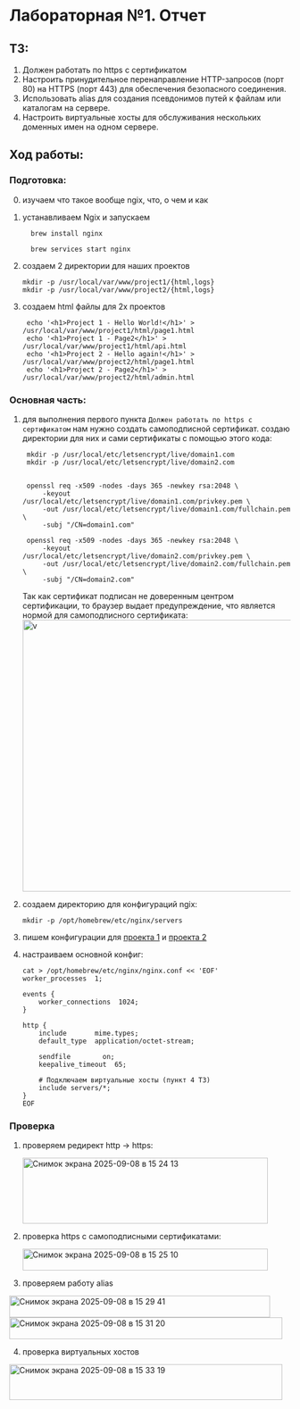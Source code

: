 # Лабораторная №1. Отчет

## ТЗ:
1. Должен работать по https c сертификатом
2. Настроить принудительное перенаправление HTTP-запросов (порт 80) на HTTPS (порт 443) для обеспечения безопасного соединения.
3. Использовать alias для создания псевдонимов путей к файлам или каталогам на сервере.
4. Настроить виртуальные хосты для обслуживания нескольких доменных имен на одном сервере.

## Ход работы:

### Подготовка:
0) изучаем что такое вообще ngix, что, о чем и как
1) устанавливаем Ngix и запускаем
   ```
     brew install nginx
   ```

   ```
     brew services start nginx
   ```

2) создаем 2 директории для наших проектов
   
   ```
   mkdir -p /usr/local/var/www/project1/{html,logs}
   mkdir -p /usr/local/var/www/project2/{html,logs}
   ```

3) создаем html файлы для 2х проектов
   ```
    echo '<h1>Project 1 - Hello World!</h1>' > /usr/local/var/www/project1/html/page1.html
    echo '<h1>Project 1 - Page2</h1>' > /usr/local/var/www/project1/html/api.html
    echo '<h1>Project 2 - Hello again!</h1>' > /usr/local/var/www/project2/html/page1.html
    echo '<h1>Project 2 - Page2</h1>' > /usr/local/var/www/project2/html/admin.html
   ```

### Основная часть:

1) для выполнения первого пункта `Должен работать по https c сертификатом` нам нужно создать самоподписной сертификат.
   создаю директории для них и сами сертификаты с помощью этого кода:
   ```
    mkdir -p /usr/local/etc/letsencrypt/live/domain1.com
    mkdir -p /usr/local/etc/letsencrypt/live/domain2.com


    openssl req -x509 -nodes -days 365 -newkey rsa:2048 \
        -keyout /usr/local/etc/letsencrypt/live/domain1.com/privkey.pem \
        -out /usr/local/etc/letsencrypt/live/domain1.com/fullchain.pem \
        -subj "/CN=domain1.com"

    openssl req -x509 -nodes -days 365 -newkey rsa:2048 \
        -keyout /usr/local/etc/letsencrypt/live/domain2.com/privkey.pem \
        -out /usr/local/etc/letsencrypt/live/domain2.com/fullchain.pem \
        -subj "/CN=domain2.com"
   ```

   Так как сертификат подписан не доверенным центром сертификации, то браузер выдает предупреждение, что является нормой для самоподписного сертификата:
   <img width="680" height="487" alt="v" src="https://github.com/user-attachments/assets/de612d3f-230b-4a86-bc58-90117e5da78a" />

2) создаем директорию для конфигураций ngix:
   ```
   mkdir -p /opt/homebrew/etc/nginx/servers
   ```
4) пишем конфигурации для [проекта 1](projects/project1/nginx.conf) и [проекта 2](projects/project2/nginx.conf)

5) настраиваем основной конфиг:
   ```
   cat > /opt/homebrew/etc/nginx/nginx.conf << 'EOF'
   worker_processes  1;
   
   events {
       worker_connections  1024;
   }
   
   http {
       include       mime.types;
       default_type  application/octet-stream;
       
       sendfile        on;
       keepalive_timeout  65;
       
       # Подключаем виртуальные хосты (пункт 4 ТЗ)
       include servers/*;
   }
   EOF
   ```

### Проверка

1) проверяем редирект http -> https:
   
   <img width="439" height="118" alt="Снимок экрана 2025-09-08 в 15 24 13" src="https://github.com/user-attachments/assets/4800e674-fb08-415d-9911-f8a136f98543" />

2) проверка https с самоподписными сертификатами:
   
    <img width="439" height="39" alt="Снимок экрана 2025-09-08 в 15 25 10" src="https://github.com/user-attachments/assets/487cc778-fdfd-4f44-bb0e-e136119efdf5" />

3) проверяем работу alias
   
<img width="467" height="39" alt="Снимок экрана 2025-09-08 в 15 29 41" src="https://github.com/user-attachments/assets/c1311f41-a94c-43cc-a33d-2b97c3d953c9" />

<img width="489" height="39" alt="Снимок экрана 2025-09-08 в 15 31 20" src="https://github.com/user-attachments/assets/01bff251-4d29-419b-b633-60a51ce5f699" />

4) проверка виртуальных хостов
   
<img width="489" height="64" alt="Снимок экрана 2025-09-08 в 15 33 19" src="https://github.com/user-attachments/assets/9b98ac1f-3ef8-4766-a446-77eaa397b65d" />
